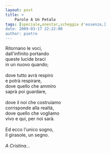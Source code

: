 ```yaml
---
layout: post
title: >
    Parole A Un Petalo
tags: [speciale,onestar,scheggia d'essenza,]
date: 2009-03-17 22:22:00
author: pietro
---
```

Ritornano le voci,<br/>dall'infinito portando<br/>queste lucide braci<br/>in un nuovo quando;<br/><br/>dove tutto avrà respiro<br/>e potrà respirare,<br/>dove quello che ammiro<br/>saprà poi guardare,<br/><br/>dove il noi che costruiamo<br/>corrisponde alla realtà,<br/>dove quello che vogliamo<br/>vivo e qui, per noi sarà.<br/><br/>Ed ecco l'unico sogno,<br/>il girasole, un segno.<br/><br/><span style="font-style: italic">A Cristina...</span>
